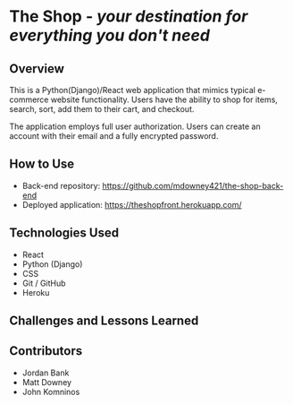 # The Shop - *your destination for everything you don't need*

## Overview
This is a Python(Django)/React web application that mimics typical e-commerce website functionality. Users have the ability to shop for items, search, sort, add them to their cart, and checkout.

The application employs full user authorization. Users can create an account with their email and a fully encrypted password.

## How to Use
* Back-end repository: https://github.com/mdowney421/the-shop-back-end
* Deployed application: https://theshopfront.herokuapp.com/

## Technologies Used
* React
* Python (Django)
* CSS
* Git / GitHub
* Heroku

## Challenges and Lessons Learned


## Contributors
* Jordan Bank
* Matt Downey
* John Komninos
